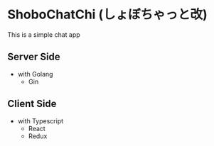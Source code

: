 # ShoboChatChi (しょぼちゃっと改)

This is a simple chat app

## Server Side
- with Golang
    - Gin

## Client Side
- with Typescript
    - React
    - Redux
